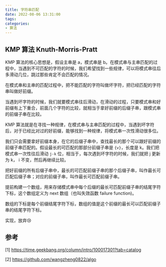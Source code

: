```yaml
---
title: 字符串匹配
date: 2022-08-06 13:31:00
tags:
categories:
- 算法
---
```


## KMP 算法 Knuth-Morris-Pratt
KMP 算法的核心思想是，假设主串是 a，模式串是 b。在模式串与主串匹配的过程中，当遇到不可匹配的字符的时候，我们希望找到一些规律，可以将模式串往后多滑动几位，跳过那些肯定不会匹配的情况。

在模式串和主串的匹配过程中，把不能匹配的字符叫做坏字符，把已经匹配的字符串叫做好前缀。

当遇到坏字符的时候，我们就要模式串往后滑动，在滑动的过程，只要模式串和好前缀有上下重合，前面几个字符的比较，就相当于拿好前缀的后缀子串，跟模式串的前缀子串在比较。

KMP 算法就是在寻找一种规律，在模式串与主串匹配的过程中，当遇到坏字符后，对于已经比对过的好前缀，能够找到一种规律，将模式串一次性滑动很多位。

我们只会需要拿好前缀本身，在它的后缀子串中，查找最长的那个可以跟好前缀的前缀子串匹配的。假设最长的可匹配的那部分前缀子串是 `{v}`，长度是 k。我们把模式串一次性往后滑动 `j-k` 位，相当于，每次遇到坏字符的时候，我们就把 j 更新为 k， i 不变，然后再继续比较。

把好前缀的所有后缀子串中，最长的可匹配前缀子串的那个后缀子串，叫作最长可匹配后缀子串；对应的前缀子串，叫作最长可匹配前缀子串。

提前构建一个数组，用来存储模式串中每个后缀的最长可匹配前缀子串的结尾字符下标，这个数组定义为 next 数组（也叫失效函数 failure function)。

数组的下标是每个前缀结尾字符下标，数组的值是这个前缀的最长可以匹配前缀子串的结尾字符下标。

实现，放弃😢

## 参考
[1] https://time.geekbang.org/column/intro/100017301?tab=catalog

[2] https://github.com/wangzheng0822/algo